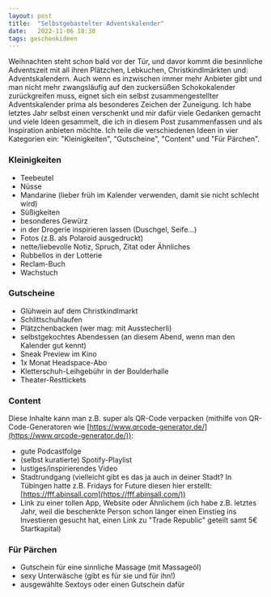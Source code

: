 ```yaml
---
layout: post
title:  "Selbstgebastelter Adventskalender"
date:   2022-11-06 18:30
tags: geschenkideen
---
```


Weihnachten steht schon bald vor der Tür, und davor kommt die besinnliche Adventszeit mit all ihren Plätzchen, Lebkuchen, Christkindlmärkten und: Adventskalendern. Auch wenn es inzwischen immer mehr Anbieter gibt und man nicht mehr zwangsläufig auf den zuckersüßen Schokokalender zurückgreifen muss, eignet sich ein selbst zusammengestellter Adventskalender prima als besonderes Zeichen der Zuneigung. Ich habe letztes Jahr selbst einen verschenkt und mir dafür viele Gedanken gemacht und viele Ideen gesammelt, die ich in diesem Post zusammenfassen und als Inspiration anbieten möchte. Ich teile die verschiedenen Ideen in vier Kategorien ein: "Kleinigkeiten", "Gutscheine", "Content" und "Für Pärchen".


### Kleinigkeiten
- Teebeutel
- Nüsse
- Mandarine (lieber früh im Kalender verwenden, damit sie nicht schlecht wird)
- Süßigkeiten
- besonderes Gewürz
- in der Drogerie inspirieren lassen (Duschgel, Seife…)
- Fotos (z.B. als Polaroid ausgedruckt)
- nette/liebevolle Notiz, Spruch, Zitat oder Ähnliches
- Rubbellos in der Lotterie
- Reclam-Buch
- Wachstuch

### Gutscheine
- Glühwein auf dem Christkindlmarkt
- Schlittschuhlaufen
- Plätzchenbacken (wer mag: mit Ausstecherli)
- selbstgekochtes Abendessen (an diesem Abend, wenn man den Kalender gut kennt)
- Sneak Preview im Kino
- 1x Monat Headspace-Abo
- Kletterschuh-Leihgebühr in der Boulderhalle
- Theater-Resttickets

### Content
Diese Inhalte kann man z.B. super als QR-Code verpacken (mithilfe von QR-Code-Generatoren wie [https://www.qrcode-generator.de/](https://www.qrcode-generator.de/)):
- gute Podcastfolge
- (selbst kuratierte) Spotify-Playlist
- lustiges/inspirierendes Video
- Stadtrundgang (vielleicht gibt es das ja auch in deiner Stadt? In Tübingen hatte z.B. Fridays for Future diesen hier erstellt: [https://fff.abinsall.com](https://fff.abinsall.com/))
- Link zu einer tollen App, Website oder Ähnlichem (ich habe z.B. letztes Jahr, weil die beschenkte Person schon länger einen Einstieg ins Investieren gesucht hat, einen Link zu "Trade Republic" geteilt samt 5€ Startkapital)

### Für Pärchen
- Gutschein für eine sinnliche Massage (mit Massageöl)
- sexy Unterwäsche (gibt es für sie und für ihn!)
- ausgewählte Sextoys oder einen Gutschein dafür

